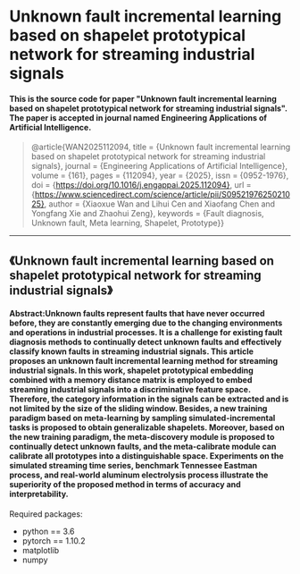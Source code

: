 # Unknown fault incremental learning based on shapelet prototypical network for streaming industrial signals
#### This is the source code for paper "Unknown fault incremental learning based on shapelet prototypical network for streaming industrial signals". The paper is accepted in journal named Engineering Applications of Artificial Intelligence.

> @article{WAN2025112094,
> title = {Unknown fault incremental learning based on shapelet prototypical network for streaming industrial signals},
> journal = {Engineering Applications of Artificial Intelligence},
> volume = {161},
> pages = {112094},
> year = {2025},
> issn = {0952-1976},
> doi = {https://doi.org/10.1016/j.engappai.2025.112094},
> url = {https://www.sciencedirect.com/science/article/pii/S0952197625021025},
> author = {Xiaoxue Wan and Lihui Cen and Xiaofang Chen and Yongfang Xie and Zhaohui Zeng},
> keywords = {Fault diagnosis, Unknown fault, Meta learning, Shapelet, Prototype}}

---

## 《Unknown fault incremental learning based on shapelet prototypical network for streaming industrial signals》

#### Abstract:Unknown faults represent faults that have never occurred before, they are constantly emerging due to the changing environments and operations in industrial processes. It is a challenge for existing fault diagnosis methods to continually detect unknown faults and effectively classify known faults in streaming industrial signals. This article proposes an unknown fault incremental learning method for streaming industrial signals. In this work, shapelet prototypical embedding combined with a memory distance matrix is employed to embed streaming industrial signals into a  discriminative feature space. Therefore, the category information in the signals can be extracted and is not limited by the size of the sliding window. Besides, a new training paradigm based on meta-learning by sampling simulated-incremental tasks is proposed to obtain generalizable shapelets. Moreover, based on the new training paradigm, the meta-discovery module is proposed to continually detect unknown faults, and the meta-calibrate module can calibrate all prototypes into a distinguishable space. Experiments on the simulated streaming time series, benchmark Tennessee Eastman process, and real-world aluminum electrolysis process illustrate the superiority of the proposed method in terms of accuracy and interpretability.

Required packages:
* python == 3.6
* pytorch == 1.10.2
* matplotlib
* numpy  

